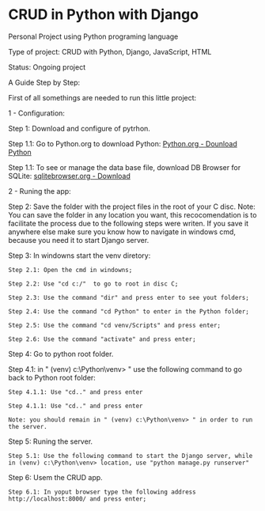 # CRUD in Python with Django

Personal Project using Python programing language

Type of project: CRUD with Python, Django, JavaScript, HTML

Status: Ongoing project


A Guide Step by Step:

First of all somethings are needed to run this little project:

1 - Configuration:

Step 1: Download and configure of pytrhon.
  
 Step 1.1: Go to Python.org to download Python:
    [Python.org - Dounload Python](https://www.python.org/downloads/)
    
 Step 1.1: To see or manage the data base file, download DB Browser for SQLite:
    [sqlitebrowser.org - Download](https://sqlitebrowser.org/dl/)
 
 2 - Runing the app:

Step 2: Save the folder with the project files in the root of your C disc.
Note: You can save the folder in any location you want, this recocomendation is to facilitate the process due to the following steps were writen. If you save it anywhere else make sure you know how to navigate in windows cmd, because you need it to start Django server.

Step 3: In windowns start the venv diretory:
  
    Step 2.1: Open the cmd in windowns;
   
    Step 2.2: Use "cd c:/"  to go to root in disc C;
   
    Step 2.3: Use the command "dir" and press enter to see yout folders;
   
    Step 2.4: Use the command "cd Python" to enter in the Python folder;
   
    Step 2.5: Use the command "cd venv/Scripts" and press enter;
   
    Step 2.6: Use the command "activate" and press enter;
   
Step 4: Go to python root folder.

  Step 4.1: in " (venv) c:\Python\venv> " use the following command to go back to Python root folder:
    
    Step 4.1.1: Use "cd.." and press enter
    
    Step 4.1.1: Use "cd.." and press enter
    
    Note: you should remain in " (venv) c:\Python\venv> " in order to run the server.

Step 5: Runing the server.
  
    Step 5.1: Use the following command to start the Django server, while in (venv) c:\Python\venv> location, use "python manage.py runserver"
  
Step 6: Usem the CRUD app.
  
    Step 6.1: In yoput browser type the following address http://localhost:8000/ and press enter;
  

    
     
